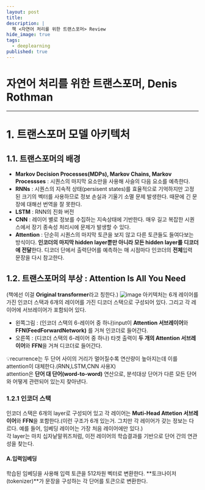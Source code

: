 ```yaml
---
layout: post
title: 
description: |
  책 <자연어 처리를 위한 트랜스포머> Review
hide_image: true
tags:
  - deeplearning
published: true
---
```


# 자연어 처리를 위한 트랜스포머, Denis Rothman
* * *

# 1. 트랜스포머 모델 아키텍처

## 1.1. 트랜스포머의 배경
* **Markov Decision Processes(MDPs), Markov Chains, Markov Processses** : 시퀀스의 마지막 요소만을 사용해 사슬의 다음 요소를 예측한다.
* **RNNs** : 시퀀스의 지속적 상태(persisent states)를 효율적으로 기억하지만 고정된 크기의 벡터를 사용하므로 정보 손실과 기울기 소멸 문제 발생한다.
때문에 긴 문장에 대해선 번역을 잘 못한다. 
* **LSTM** : RNN의 진화 버전
* **CNN** : 레이어 별로 정보를 수집하는 지속상태에 기반한다.  매우 길고 복잡한 시퀀스에서 장기 종속성 처리시에 문제가 발생할 수 있다.
* **Attention** : 단순히 시퀀스의 마지막 토큰을 보지 않고 다른 토큰들도 들여다보는 방식이다. **인코더의 마지막 hidden layer뿐만 아니라 모든 
hidden layer를 디코더에 전달**한다. 디코더 단에서 출력단어를 예측하는 매 시점마다 인코더의 **전체**입력 문장을 다시 참고한다.

## 1.2. 트랜스포머의 부상 : Attention Is All You Need
(책에선 이걸 **Original transformer**라고 칭한다.)
![image](https://user-images.githubusercontent.com/69246778/161892838-94e1e8eb-6893-45b7-b8bf-f8044d69b6cb.png)
아키텍처는 6개 레이어를 가진 인코더 스택과 6개의 레이어를 가진 디코더 스택으로 구성되어 있다. 그리고 각 레이어에 서브레이어가 포함되어 있다.
* 왼쪽그림 : (인코더 스택의 6-레이어 중 하나)input이 **Attention 서브레이어**와 **FFN(FeedForwardNetwork)** 를 거쳐 인코더로 들어간다.
* 오른쪽 : (디코더 스택의 6-레이어 중 하나) 타겟 출력이 **두 개의 Attention 서브레이어**와 **FFN**을 거쳐 디코더로 들어간다. 
   
💡recurrence는 두 단어 사이의 거리가 멀어질수록 연산량이 높아지는데 이를 attention이 대체한다.(RNN,LSTM,CNN 사용X)   
attention은 **단어 대 단어(word-to-word)** 연산으로, 분석대상 단어가 다른 모든 단어와 어떻게 관련되어 있는지 찾아낸다.
   
### 1.2.1 인코더 스택
인코더 스택은 6개의 layer로 구성되어 있고 각 레이어는 **Muti-Head Attetion 서브레이어**와 **FFN**을 포함한다.(이런 구조가 6개 있는거. 그치만
각 레이어가 갖는 정보는 다르다. 예를 들어, 임베딩 레이어는 가장 처음 레이어에만 있다.)   
각 layer는 마치 십자낱말퀴즈처럼, 이전 레이어의 학습결과를 기반으로 단어 간의 연관성을 찾는다. 
#### A.입력임베딩
학습된 임베딩을 사용해 입력 토큰을 512차원 벡터로 변환한다. **토크나이저(tokenizer)**가 문장을 구성하는 각 단어를 토큰으로 변환한다.





